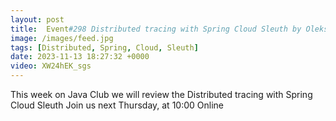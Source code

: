 ```yaml
---
layout: post
title:  Event#298 Distributed tracing with Spring Cloud Sleuth by Oleksandr Belinskyi
image: /images/feed.jpg
tags: [Distributed, Spring, Cloud, Sleuth]
date: 2023-11-13 18:27:32 +0000
video: XW24hEK_sgs
---
```


This week on Java Club we will review the Distributed tracing with Spring Cloud Sleuth
Join us next Thursday, at 10:00 Online
